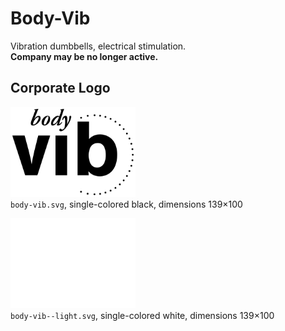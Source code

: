 # Body-Vib

Vibration dumbbells, electrical stimulation.  
**Company may be no longer active.**


## Corporate Logo

<img src="body-vib.svg" alt="Logo in black" width="200"/><br/>
`body-vib.svg`,
single-colored black,
dimensions 139×100

<img src="body-vib--light.svg" alt="Logo in white" width="200"/><br/>
`body-vib--light.svg`,
single-colored white,
dimensions 139×100
